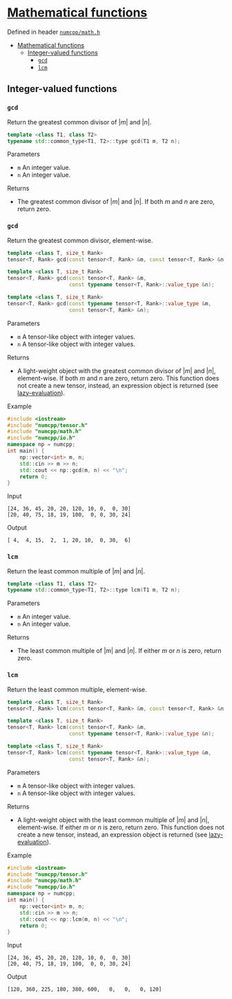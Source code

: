 # [Mathematical functions](readme.md)

Defined in header [`numcpp/math.h`](/include/numcpp/math.h)

- [Mathematical functions](#mathematical-functions)
  - [Integer-valued functions](#integer-valued-functions)
    - [`gcd`](#gcd)
    - [`lcm`](#lcm)

## Integer-valued functions

### `gcd`

Return the greatest common divisor of $|m|$ and $|n|$.
```cpp
template <class T1, class T2>
typename std::common_type<T1, T2>::type gcd(T1 m, T2 n);
```

Parameters

* `m` An integer value.
* `n` An integer value.

Returns

* The greatest common divisor of $|m|$ and $|n|$. If both $m$ and $n$ are zero, return zero.

<h3><code>gcd</code></h3>

Return the greatest common divisor, element-wise.
```cpp
template <class T, size_t Rank>
tensor<T, Rank> gcd(const tensor<T, Rank> &m, const tensor<T, Rank> &n);

template <class T, size_t Rank>
tensor<T, Rank> gcd(const tensor<T, Rank> &m,
                    const typename tensor<T, Rank>::value_type &n);

template <class T, size_t Rank>
tensor<T, Rank> gcd(const typename tensor<T, Rank>::value_type &m,
                    const tensor<T, Rank> &n);
```

Parameters

* `m` A tensor-like object with integer values.
* `n` A tensor-like object with integer values.

Returns

* A light-weight object with the greatest common divisor of $|m|$ and $|n|$, element-wise. If both $m$ and $n$ are zero, return zero. This function does not create a new tensor, instead, an expression object is returned (see [lazy-evaluation](/doc/Tensor%20class/Tensor/Operators.md)).

Example

```cpp
#include <iostream>
#include "numcpp/tensor.h"
#include "numcpp/math.h"
#include "numcpp/io.h"
namespace np = numcpp;
int main() {
    np::vector<int> m, n;
    std::cin >> m >> n;
    std::cout << np::gcd(m, n) << "\n";
    return 0;
}
```

Input

```
[24, 36, 45, 20, 20, 120, 10, 0,  0, 30]
[20, 40, 75, 18, 19, 100,  0, 0, 30, 24]
```

Output

```
[ 4,  4, 15,  2,  1, 20, 10,  0, 30,  6]
```

### `lcm`

Return the least common multiple of $|m|$ and $|n|$.
```cpp
template <class T1, class T2>
typename std::common_type<T1, T2>::type lcm(T1 m, T2 n);
```

Parameters

* `m` An integer value.
* `n` An integer value.

Returns

* The least common multiple of $|m|$ and $|n|$. If either $m$ or $n$ is zero, return zero.

<h3><code>lcm</code></h3>

Return the least common multiple, element-wise.
```cpp
template <class T, size_t Rank>
tensor<T, Rank> lcm(const tensor<T, Rank> &m, const tensor<T, Rank> &n);

template <class T, size_t Rank>
tensor<T, Rank> lcm(const tensor<T, Rank> &m,
                    const typename tensor<T, Rank>::value_type &n);

template <class T, size_t Rank>
tensor<T, Rank> lcm(const typename tensor<T, Rank>::value_type &m,
                    const tensor<T, Rank> &n);
```

Parameters

* `m` A tensor-like object with integer values.
* `n` A tensor-like object with integer values.

Returns

* A light-weight object with the least common multiple of $|m|$ and $|n|$, element-wise. If either $m$ or $n$ is zero, return zero. This function does not create a new tensor, instead, an expression object is returned (see [lazy-evaluation](/doc/Tensor%20class/Tensor/Operators.md)).

Example

```cpp
#include <iostream>
#include "numcpp/tensor.h"
#include "numcpp/math.h"
#include "numcpp/io.h"
namespace np = numcpp;
int main() {
    np::vector<int> m, n;
    std::cin >> m >> n;
    std::cout << np::lcm(m, n) << "\n";
    return 0;
}
```

Input

```
[24, 36, 45, 20, 20, 120, 10, 0,  0, 30]
[20, 40, 75, 18, 19, 100,  0, 0, 30, 24]
```

Output

```
[120, 360, 225, 180, 380, 600,   0,   0,   0, 120]
```
